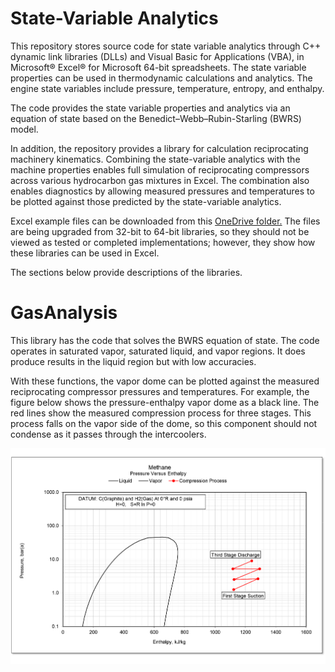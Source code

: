 # State-Variable Analytics

This repository stores source code for state variable analytics through C++ dynamic link libraries (DLLs) and Visual Basic for Applications (VBA), in Microsoft® Excel® for Microsoft 64-bit spreadsheets. The state variable properties can be used in thermodynamic calculations and analytics. The engine state variables include pressure, temperature, entropy, and enthalpy.

The code provides the state variable properties and analytics via an equation of state based on the Benedict–Webb–Rubin-Starling (BWRS) model.

In addition, the repository provides a library for calculation reciprocating machinery kinematics. Combining the state-variable analytics with the machine properties enables full simulation of reciprocating compressors across various hydrocarbon gas mixtures in Excel. The combination also enables diagnostics by allowing measured pressures and temperatures to be plotted against those predicted by the state-variable analytics.

Excel example files can be downloaded from this [OneDrive folder.](https://1drv.ms/f/s!AsL0xhQs8znHmc5oV3nhe9GpZ4TSPQ?e=bpPeLo) The files are being upgraded from 32-bit to 64-bit libraries, so they should not be viewed as tested or completed implementations; however, they show how these libraries can be used in Excel.

The sections below provide descriptions of the libraries.

# GasAnalysis

This library has the code that solves the BWRS equation of state. The code operates in saturated vapor, saturated liquid, and vapor regions. It does produce results in the liquid region but with low accuracies.

With these functions, the vapor dome can be plotted against the measured reciprocating compressor pressures and temperatures. For example, the figure below shows the pressure-enthalpy vapor dome as a black line. The red lines show the measured compression process for three stages. This process falls on the vapor side of the dome, so this component should not condense as it passes through the intercoolers.

![](media/81de11ca95200a8b4565b07f43182b69.png)
